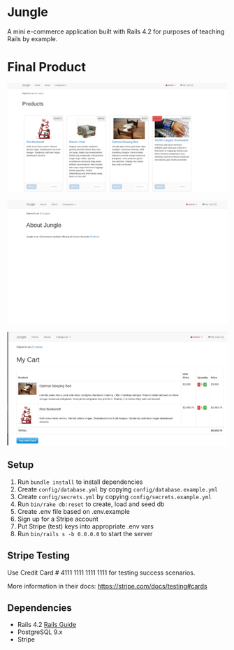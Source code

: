 # Jungle

A mini e-commerce application built with Rails 4.2 for purposes of teaching Rails by example.

# Final Product

!["Home"](https://github.com/jovitapais/Jungle-Project/blob/master/screenshots/home.png)

!["About"](https://github.com/jovitapais/Jungle-Project/blob/master/screenshots/about.png)

!["My Cart"](https://github.com/jovitapais/Jungle-Project/blob/master/screenshots/my_cart.png)

## Setup

1. Run `bundle install` to install dependencies
2. Create `config/database.yml` by copying `config/database.example.yml`
3. Create `config/secrets.yml` by copying `config/secrets.example.yml`
4. Run `bin/rake db:reset` to create, load and seed db
5. Create .env file based on .env.example
6. Sign up for a Stripe account
7. Put Stripe (test) keys into appropriate .env vars
8. Run `bin/rails s -b 0.0.0.0` to start the server

## Stripe Testing

Use Credit Card # 4111 1111 1111 1111 for testing success scenarios.

More information in their docs: <https://stripe.com/docs/testing#cards>

## Dependencies

* Rails 4.2 [Rails Guide](http://guides.rubyonrails.org/v4.2/)
* PostgreSQL 9.x
* Stripe
